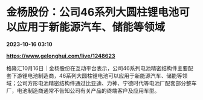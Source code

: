 # 金杨股份：公司46系列大圆柱锂电池可以应用于新能源汽车、储能等领域

**2023-10-16 03:10**

**https://www.gelonghui.com/live/1248623**

格隆汇10月16日｜金杨股份在互动平台表示，公司46系列电池精密结构件主要配套下游锂电池制造商，46系列大圆柱锂电池可以应用于新能源汽车、储能等领域；公司方形电池精密结构件通过比亚迪、力神、宁德时代等电池厂配套部分整车厂，电池制造商通常不告知公司有关产品的终端客户及应用车型。
